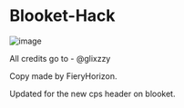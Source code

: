 # Blooket-Hack
![image](https://user-images.githubusercontent.com/9blob:chrome-untrusted://media-app/b1d10910-8628-4732-9f7c-eacef5878e7f.png)

All credits go to - @glixzzy

Copy made by FieryHorizon.

Updated for the new cps header on blooket.
